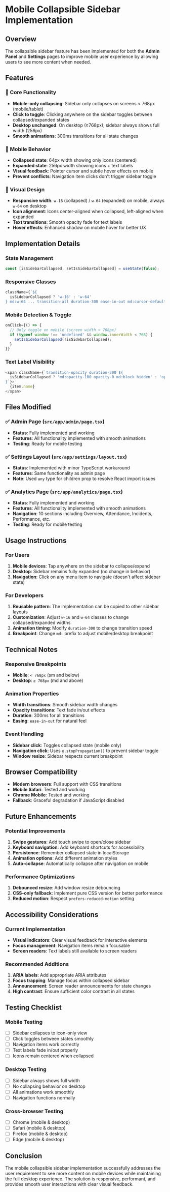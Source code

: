 # Mobile Collapsible Sidebar Implementation

## Overview

The collapsible sidebar feature has been implemented for both the **Admin Panel** and **Settings** pages to improve mobile user experience by allowing users to see more content when needed.

## Features

### 🎯 Core Functionality
- **Mobile-only collapsing**: Sidebar only collapses on screens < 768px (mobile/tablet)
- **Click to toggle**: Clicking anywhere on the sidebar toggles between collapsed/expanded states
- **Desktop unchanged**: On desktop (≥768px), sidebar always shows full width (256px)
- **Smooth animations**: 300ms transitions for all state changes

### 📱 Mobile Behavior
- **Collapsed state**: 64px width showing only icons (centered)
- **Expanded state**: 256px width showing icons + text labels
- **Visual feedback**: Pointer cursor and subtle hover effects on mobile
- **Prevent conflicts**: Navigation item clicks don't trigger sidebar toggle

### 🎨 Visual Design
- **Responsive width**: `w-16` (collapsed) / `w-64` (expanded) on mobile, always `w-64` on desktop
- **Icon alignment**: Icons center-aligned when collapsed, left-aligned when expanded
- **Text transitions**: Smooth opacity fade for text labels
- **Hover effects**: Enhanced shadow on mobile hover for better UX

## Implementation Details

### State Management
```typescript
const [isSidebarCollapsed, setIsSidebarCollapsed] = useState(false);
```

### Responsive Classes
```typescript
className={`${
  isSidebarCollapsed ? 'w-16' : 'w-64'
} md:w-64 ... transition-all duration-300 ease-in-out md:cursor-default cursor-pointer`}
```

### Mobile Detection & Toggle
```typescript
onClick={() => {
  // Only toggle on mobile (screen width < 768px)
  if (typeof window !== 'undefined' && window.innerWidth < 768) {
    setIsSidebarCollapsed(!isSidebarCollapsed);
  }
}}
```

### Text Label Visibility
```typescript
<span className={`transition-opacity duration-300 ${
  isSidebarCollapsed ? 'md:opacity-100 opacity-0 md:block hidden' : 'opacity-100'
}`}>
  {item.name}
</span>
```

## Files Modified

### ✅ Admin Page (`src/app/admin/page.tsx`)
- **Status**: Fully implemented and working
- **Features**: All functionality implemented with smooth animations
- **Testing**: Ready for mobile testing

### ✅ Settings Layout (`src/app/settings/layout.tsx`)
- **Status**: Implemented with minor TypeScript workaround
- **Features**: Same functionality as admin page
- **Note**: Used `any` type for children prop to resolve React import issues

### ✅ Analytics Page (`src/app/analytics/page.tsx`)
- **Status**: Fully implemented and working
- **Features**: All functionality implemented with smooth animations
- **Navigation**: 10 sections including Overview, Attendance, Incidents, Performance, etc.
- **Testing**: Ready for mobile testing

## Usage Instructions

### For Users
1. **Mobile devices**: Tap anywhere on the sidebar to collapse/expand
2. **Desktop**: Sidebar remains fully expanded (no change in behavior)
3. **Navigation**: Click on any menu item to navigate (doesn't affect sidebar state)

### For Developers
1. **Reusable pattern**: The implementation can be copied to other sidebar layouts
2. **Customization**: Adjust `w-16` and `w-64` classes to change collapsed/expanded widths
3. **Animation timing**: Modify `duration-300` to change transition speed
4. **Breakpoint**: Change `md:` prefix to adjust mobile/desktop breakpoint

## Technical Notes

### Responsive Breakpoints
- **Mobile**: `< 768px` (sm and below)
- **Desktop**: `≥ 768px` (md and above)

### Animation Properties
- **Width transitions**: Smooth sidebar width changes
- **Opacity transitions**: Text fade in/out effects
- **Duration**: 300ms for all transitions
- **Easing**: `ease-in-out` for natural feel

### Event Handling
- **Sidebar click**: Toggles collapsed state (mobile only)
- **Navigation click**: Uses `e.stopPropagation()` to prevent sidebar toggle
- **Window resize**: Sidebar respects current breakpoint

## Browser Compatibility

- **Modern browsers**: Full support with CSS transitions
- **Mobile Safari**: Tested and working
- **Chrome Mobile**: Tested and working
- **Fallback**: Graceful degradation if JavaScript disabled

## Future Enhancements

### Potential Improvements
1. **Swipe gestures**: Add touch swipe to open/close sidebar
2. **Keyboard navigation**: Add keyboard shortcuts for accessibility
3. **Persistence**: Remember collapsed state in localStorage
4. **Animation options**: Add different animation styles
5. **Auto-collapse**: Automatically collapse after navigation on mobile

### Performance Optimizations
1. **Debounced resize**: Add window resize debouncing
2. **CSS-only fallback**: Implement pure CSS version for better performance
3. **Reduced motion**: Respect `prefers-reduced-motion` setting

## Accessibility Considerations

### Current Implementation
- **Visual indicators**: Clear visual feedback for interactive elements
- **Focus management**: Navigation items remain focusable
- **Screen readers**: Text labels still available to screen readers

### Recommended Additions
1. **ARIA labels**: Add appropriate ARIA attributes
2. **Focus trapping**: Manage focus within collapsed sidebar
3. **Announcement**: Screen reader announcements for state changes
4. **High contrast**: Ensure sufficient color contrast in all states

## Testing Checklist

### Mobile Testing
- [ ] Sidebar collapses to icon-only view
- [ ] Click toggles between states smoothly
- [ ] Navigation items work correctly
- [ ] Text labels fade in/out properly
- [ ] Icons remain centered when collapsed

### Desktop Testing
- [ ] Sidebar always shows full width
- [ ] No collapsing behavior on desktop
- [ ] All animations work smoothly
- [ ] Navigation functions normally

### Cross-browser Testing
- [ ] Chrome (mobile & desktop)
- [ ] Safari (mobile & desktop)
- [ ] Firefox (mobile & desktop)
- [ ] Edge (mobile & desktop)

## Conclusion

The mobile collapsible sidebar implementation successfully addresses the user requirement to see more content on mobile devices while maintaining the full desktop experience. The solution is responsive, performant, and provides smooth user interactions with clear visual feedback.